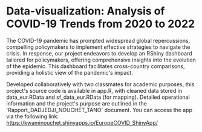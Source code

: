 # Data-visualization: Analysis of COVID-19 Trends from 2020 to 2022
The COVID-19 pandemic has prompted widespread global repercussions, compelling policymakers to implement effective strategies to navigate the crisis. In response, our project endeavors to develop an RShiny dashboard tailored for policymakers, offering comprehensive insights into the evolution of the epidemic. This dashboard facilitates cross-country comparisons, providing a holistic view of the pandemic's impact.

Developed collaboratively with two classmates for academic purposes, this project's source code is available in app.R, with cleaned data stored in data_eur.RData and sf_data_eur.RData (for mapping). Detailed operational information and the project's purpose are outlined in the 'Rapport_DADJEDJI_NOUCHET_TANO' document. You can access the app via the following link: https://kwaminouchet.shinyapps.io/EuropeCOVID_ShinyApp/
